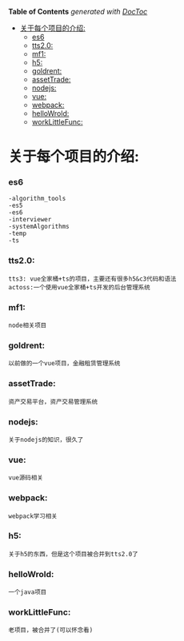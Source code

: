 <!-- START doctoc generated TOC please keep comment here to allow auto update -->
<!-- DON'T EDIT THIS SECTION, INSTEAD RE-RUN doctoc TO UPDATE -->
**Table of Contents**  *generated with [DocToc](https://github.com/thlorenz/doctoc)*

- [关于每个项目的介绍:](#%E5%85%B3%E4%BA%8E%E6%AF%8F%E4%B8%AA%E9%A1%B9%E7%9B%AE%E7%9A%84%E4%BB%8B%E7%BB%8D)
    - [es6](#es6)
    - [tts2.0:](#tts20)
    - [mf1:](#mf1)
    - [h5:](#h5)
    - [goldrent:](#goldrent)
    - [assetTrade:](#assettrade)
    - [nodejs:](#nodejs)
    - [vue:](#vue)
    - [webpack:](#webpack)
    - [helloWrold:](#hellowrold)
    - [workLittleFunc:](#worklittlefunc)

<!-- END doctoc generated TOC please keep comment here to allow auto update -->

# 关于每个项目的介绍:
### es6

    -algorithm_tools
    -es5
    -es6
    -interviewer
    -systemAlgorithms
    -temp
    -ts

### tts2.0:
    tts3: vue全家桶+ts的项目，主要还有很多h5&c3代码和语法
    actoss:一个使用vue全家桶+ts开发的后台管理系统
### mf1:
    node相关项目
### goldrent:
    以前做的一个vue项目，金融租赁管理系统
### assetTrade:
    资产交易平台，资产交易管理系统
### nodejs:
    关于nodejs的知识，很久了
### vue:
    vue源码相关
### webpack:
    webpack学习相关
### h5:
    关于h5的东西，但是这个项目被合并到tts2.0了
### helloWrold:
    一个java项目
### workLittleFunc:
    老项目，被合并了(可以怀念看)
